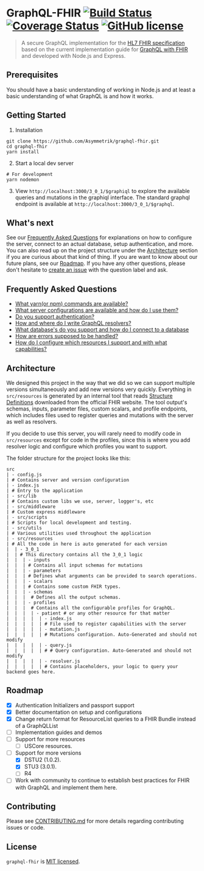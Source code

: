 # GraphQL-FHIR [![Build Status](https://travis-ci.org/Asymmetrik/graphql-fhir.svg?branch=master)](https://travis-ci.org/Asymmetrik/graphql-fhir) [![Coverage Status](https://coveralls.io/repos/github/Asymmetrik/graphql-fhir/badge.svg?branch=master)](https://coveralls.io/github/Asymmetrik/graphql-fhir?branch=master) [![GitHub license](https://img.shields.io/badge/license-MIT-blue.svg)](./LICENSE)
> A secure GraphQL implementation for the [HL7 FHIR specification](https://www.hl7.org/fhir/) based on the current implementation guide for [GraphQL with FHIR](https://build.fhir.org/graphql.html) and developed with Node.js and Express.

## Prerequisites

You should have a basic understanding of working in Node.js and at least a basic understanding of what GraphQL is and how it works.

## Getting Started

1. Installation
```shell
git clone https://github.com/Asymmetrik/graphql-fhir.git
cd graphql-fhir
yarn install
```
2. Start a local dev server
```shell
# For development
yarn nodemon
```
3. View `http://localhost:3000/3_0_1/$graphiql` to explore the available queries and mutations in the graphiql interface. The standard graphql endpoint is available at `http://localhost:3000/3_0_1/$graphql`.

## What's next
See our [Frequently Asked Questions](#frequently-asked-questions) for explanations on how to configure the server, connect to an actual database, setup authentication, and more. You can also read up on the project structure under the [Architecture](#architecture) section if you are curious about that kind of thing. If you are want to know about our future plans, see our [Roadmap](#roadmap). If you have any other questions, please don't hesitate to [create an issue](https://github.com/Asymmetrik/graphql-fhir/issues) with the question label and ask.

## Frequently Asked Questions
- [What yarn(or npm) commands are available?](./FAQ.md#commands)
- [What server configurations are available and how do I use them?](./FAQ.md#server-configuration)
- [Do you support authentication?](./FAQ.md#authentication)
- [How and where do I write GraphQL resolvers?](./FAQ.md#resolvers)
- [What database's do you support and how do I connect to a database](./FAQ.md#connecting-to-a-database)
- [How are errors supposed to be handled?](./FAQ.md#error-handling)
- [How do I configure which resources I support and with what capabilities?](./FAQ.md#resource-configuration)

## Architecture
We designed this project in the way that we did so we can support multiple versions simultaneously and add new versions very quickly.  Everything in `src/resources` is generated by an internal tool that reads [Structure Definitions](https://www.hl7.org/fhir/structuredefinition.html) downloaded from the official FHIR website. The tool output's schemas, inputs, parameter files, custom scalars, and profile endpoints, which includes files used to register queries and mutations with the server as well as resolvers.

If you decide to use this server, you will rarely need to modify code in `src/resources` except for code in the profiles, since this is where you add resolver logic and configure which profiles you want to support.

The folder structure for the project looks like this:

```shell
src
| - config.js
| # Contains server and version configuration 
| - index.js
| # Entry to the application
| - src/lib
| # Contains custom libs we use, server, logger's, etc
| - src/middleware
| # Custom express middleware
| - src/scripts
| # Scripts for local development and testing.
| - src/utils
| # Various utilities used throughout the application
| - src/resources
| # All the code in here is auto generated for each version
|  | - 3_0_1
|  | # This directory contains all the 3_0_1 logic
|  |  | - inputs
|  |  | # Contains all input schemas for mutations
|  |  | - parameters
|  |  | # Defines what arguments can be provided to search operations.
|  |  | - scalars
|  |  | # Contains some custom FHIR types.
|  |  | - schemas
|  |  |  # Defines all the output schemas.
|  |  | - profiles
|  |  |  # Contains all the configurable profiles for GraphQL.
|  |  |  | - patient # or any other resource for that matter
|  |  |  |  | - index.js
|  |  |  |  | # File used to register capabilities with the server
|  |  |  |  | - mutation.js
|  |  |  |  | # Mutations configuration. Auto-Generated and should not modify
|  |  |  |  | - query.js
|  |  |  |  | # # Query configuration. Auto-Generated and should not modify 
|  |  |  |  | - resolver.js
|  |  |  |  | # Contains placeholders, your logic to query your backend goes here.
```

## Roadmap
- [x] Authentication Initializers and passport support
- [x] Better documentation on setup and configurations
- [x] Change return format for ResourceList queries to a FHIR Bundle instead of a GraphQLList
- [ ] Implementation guides and demos
- [ ] Support for more resources
	- [ ] USCore resources.
- [ ] Support for more versions
	- [x] DSTU2 (1.0.2).
	- [x] STU3 (3.0.1).
	- [ ] R4
- [ ] Work with community to continue to establish best practices for FHIR with GraphQL and implement them here.

## Contributing
Please see [CONTRIBUTING.md](./.github/CONTRIBUTING.md) for more details regarding contributing issues or code.

## License
`graphql-fhir` is [MIT licensed](./LICENSE).
